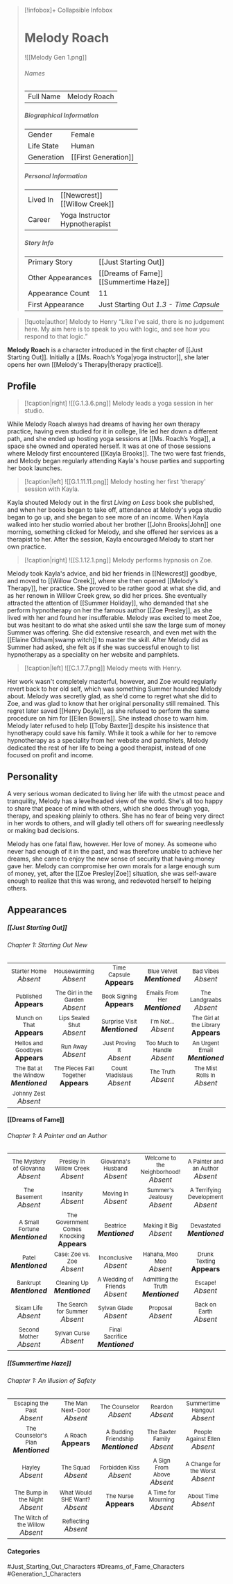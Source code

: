 > [!infobox]+ Collapsible Infobox
> # Melody Roach
> ![[Melody Gen 1.png]] 
> ###### Names 
> |  |  | 
> | ---- | ---- | 
> | Full Name | Melody Roach | 
>
> ##### Biographical Information
> |  |  | 
> | ---- | ---- | 
> | Gender | Female | 
> | Life State | Human |
> | Generation | [[First Generation]] |
> 
> ##### Personal Information
> |  |  | 
> | ---- | ---- | 
> | Lived In |[[Newcrest]]<br>[[Willow Creek]]| 
> | Career | Yoga Instructor<br>Hypnotherapist | 
> 
> ##### Story Info
> |  |  | 
> | ---- | ---- | 
> | Primary Story | [[Just Starting Out]] | 
> | Other Appearances | [[Dreams of Fame]]<br>[[Summertime Haze]] | 
> | Appearance Count | 11 | 
> | First Appearance | Just Starting Out *1.3 - Time Capsule*

> [!quote|author] Melody to Henry
> “Like I’ve said, there is no judgement here. My aim here is to speak to you with logic, and see how you respond to that logic.”

**Melody Roach** is a character introduced in the first chapter of [[Just Starting Out]]. Initially a [[Ms. Roach’s Yoga|yoga instructor]], she later opens her own [[Melody's Therapy|therapy practice]].

## Profile
> [!caption|right]
> ![[G.1.3.6.png]] 
> Melody leads a yoga session in her studio.

While Melody Roach always had dreams of having her own therapy practice, having even studied for it in college, life led her down a different path, and she ended up hosting yoga sessions at [[Ms. Roach’s Yoga]], a space she owned and operated herself. It was at one of those sessions where Melody first encountered [[Kayla Brooks]]. The two were fast friends, and Melody began regularly attending Kayla's house parties and supporting her book launches.

> [!caption|left]
> ![[G.1.11.11.png]] 
> Melody hosting her first 'therapy' session with Kayla.

Kayla shouted Melody out in the first *Living on Less* book she published, and when her books began to take off, attendance at Melody's yoga studio began to go up, and she began to see more of an income. When Kayla walked into her studio worried about her brother [[John Brooks|John]] one morning, something clicked for Melody, and she offered her services as a therapist to her. After the session, Kayla encouraged Melody to start her own practice.

> [!caption|right]
> ![[S.1.12.1.png]] 
> Melody performs hypnosis on Zoe.

Melody took Kayla's advice, and bid her friends in [[Newcrest]] goodbye, and moved to [[Willow Creek]], where she then opened [[Melody's Therapy]], her practice. She proved to be rather good at what she did, and as her renown in Willow Creek grew, so did her prices. She eventually attracted the attention of [[Summer Holiday]], who demanded that she perform hypnotherapy on her the famous author [[Zoe Presley]], as she lived with her and found her insufferable. Melody was excited to meet Zoe, but was hesitant to do what she asked until she saw the large sum of money Summer was offering. She did extensive research, and even met with the [[Elaine Oldham|swamp witch]] to master the skill. After Melody did as Summer had asked, she felt as if she was successful enough to list hypnotherapy as a speciality on her website and pamphlets.

> [!caption|left]
> ![[C.1.7.7.png]] 
> Melody meets with Henry.

Her work wasn't completely masterful, however, and Zoe would regularly revert back to her old self, which was something Summer hounded Melody about. Melody was secretly glad, as she'd come to regret what she did to Zoe, and was glad to know that her original personality still remained. This regret later saved [[Henry Doyle]], as she refused to perform the same procedure on him for [[Ellen Bowers]]. She instead chose to warn him. Melody later refused to help [[Toby Baxter]] despite his insistence that hynotherapy could save his family. While it took a while for her to remove hypnotherapy as a speciality from her website and pamphlets, Melody dedicated the rest of her life to being a good therapist, instead of one focused on profit and income. 

## Personality
A very serious woman dedicated to living her life with the utmost peace and tranquility, Melody has a levelheaded view of the world. She's all too happy to share that peace of mind with others, which she does through yoga, therapy, and speaking plainly to others. She has no fear of being very direct in her words to others, and will gladly tell others off for swearing needlessly or making bad decisions.

Melody has one fatal flaw, however. Her love of money. As someone who never had enough of it in the past, and was therefore unable to achieve her dreams, she came to enjoy the new sense of security that having money gave her. Melody can compromise her own morals for a large enough sum of money, yet, after the [[Zoe Presley|Zoe]] situation, she was self-aware enough to realize that this was wrong, and redevoted herself to helping others.

## Appearances
##### [[Just Starting Out]]
###### Chapter 1: Starting Out New
|                                                                       |                                                                         |                                                                     |                                                                        |                                                                          |
| --------------------------------------------------------------------- | ----------------------------------------------------------------------- | ------------------------------------------------------------------- | ---------------------------------------------------------------------- | ------------------------------------------------------------------------ |
| <center><font size=2>Starter Home<br><font size=3>*Absent* | <center><font size=2>Housewarming<br><font size=3>*Absent* | <center><font size=2>Time Capsule<br><font size=3>**Appears** | <center><font size=2>Blue Velvet<br><font size=3>***Mentioned*** | <center><font size=2>Bad Vibes<br><font size=3>*Absent*|
| <center><font size=2>Published<br><font size=3>**Appears** | <center><font size=2>The Girl in the Garden<br><font size=3>*Absent* | <center><font size=2>Book Signing<br><font size=3>**Appears** | <center><font size=2>Emails From Her<br><font size=3>***Mentioned*** | <center><font size=2>The Landgraabs<br><font size=3>*Absent* |
| <center><font size=2>Munch on That<br><font size=3>**Appears** | <center><font size=2>Lips Sealed Shut<br><font size=3>*Absent* | <center><font size=2>Surprise Visit<br><font size=3>***Mentioned*** | <center><font size=2>I'm Not...<br><font size=3>*Absent* | <center><font size=2>The Girl at the Library<br><font size=3>**Appears** |
| <center><font size=2>Hellos and Goodbyes<br><font size=3>**Appears** | <center><font size=2>Run Away<br><font size=3>*Absent* | <center><font size=2>Just Proving It<br><font size=3>*Absent* | <center><font size=2>Too Much to Handle<br><font size=3>*Absent* | <center><font size=2>An Urgent Email<br><font size=3>***Mentioned*** |
| <center><font size=2>The Bat at the Window<br><font size=3>***Mentioned***| <center><font size=2>The Pieces Fall Together<br><font size=3>**Appears** | <center><font size=2>Count Vladislaus<br><font size=3>*Absent* | <center><font size=2>The Truth<br><font size=3>*Absent*| <center><font size=2>The Mist Rolls In<br><font size=3>*Absent* |
| <center><font size=2>Johnny Zest<br><font size=3>*Absent* |

#### [[Dreams of Fame]]
###### Chapter 1: A Painter and an Author
|                                                                       |     |     |     |     |
| --------------------------------------------------------------------- | --- | --- | --- | --- |
| <center><font size=2>The Mystery of Giovanna<br><font size=3>*Absent* | <center><font size=2>Presley in Willow Creek<br><font size=3>*Absent* | <center><font size=2>Giovanna's Husband<br><font size=3>*Absent* | <center><font size=2>Welcome to the Neighborhood!<br><font size=3>*Absent* | <center><font size=2>A Painter and an Author<br><font size=3>*Absent* |
| <center><font size=2>The Basement<br><font size=3>*Absent* | <center><font size=2>Insanity<br><font size=3>*Absent* | <center><font size=2>Moving In<br><font size=3>*Absent* | <center><font size=2>Summer's Jealousy<br><font size=3>*Absent*| <center><font size=2>A Terrifying Development<br><font size=3>*Absent* |
| <center><font size=2>A Small Fortune<br><font size=3>***Mentioned*** | <center><font size=2>The Government Comes Knocking<br><font size=3>**Appears** | <center><font size=2>Beatrice<br><font size=3>***Mentioned*** | <center><font size=2>Making it Big<br><font size=3>*Absent* | <center><font size=2>Devastated<br><font size=3>***Mentioned*** |
| <center><font size=2>Patel<br><font size=3>***Mentioned*** | <center><font size=2>Case: Zoe vs. Zoe<br><font size=3>*Absent* | <center><font size=2>Inconclusive<br><font size=3>*Absent* | <center><font size=2>Hahaha, Moo Moo<br><font size=3>*Absent* | <center><font size=2>Drunk Texting<br><font size=3>**Appears** |
| <center><font size=2>Bankrupt<br><font size=3>***Mentioned*** | <center><font size=2>Cleaning Up<br><font size=3>***Mentioned***| <center><font size=2>A Wedding of Friends<br><font size=3>*Absent* | <center><font size=2>Admitting the Truth<br><font size=3>***Mentioned*** | <center><font size=2>Escape!<br><font size=3>*Absent* |
| <center><font size=2>Sixam Life<br><font size=3>*Absent* | <center><font size=2>The Search for Summer<br><font size=3>*Absent* | <center><font size=2>Sylvan Glade<br><font size=3>*Absent* | <center><font size=2>Proposal<br><font size=3>*Absent* | <center><font size=2>Back on Earth<br><font size=3>*Absent* |
| <center><font size=2>Second Mother<br><font size=3>*Absent* | <center><font size=2>Sylvan Curse<br><font size=3>*Absent* | <center><font size=2>Final Sacrifice<br><font size=3>***Mentioned*** |  |  |

##### [[Summertime Haze]]
###### Chapter 1: An Illusion of Safety

|                                                                       |     |     |     |     |
| --------------------------------------------------------------------- | --- | --- | --- | --- |
| <center><font size=2>Escaping the Past<br><font size=3>*Absent*  | <center><font size=2>The Man Next-Door<br><font size=3>*Absent* | <center><font size=2>The Counselor<br><font size=3>*Absent* | <center><font size=2>Reardon<br><font size=3>*Absent* | <center><font size=2>Summertime Hangout<br><font size=3>*Absent* |
| <center><font size=2>The Counselor's Plan<br><font size=3>***Mentioned***  | <center><font size=2>A Roach<br><font size=3>**Appears** | <center><font size=2>A Budding Friendship<br><font size=3>***Mentioned*** | <center><font size=2>The Baxter Family<br><font size=3>*Absent* | <center><font size=2>People Against Ellen<br><font size=3>*Absent* |
| <center><font size=2>Hayley<br><font size=3>*Absent*  | <center><font size=2>The Squad<br><font size=3>*Absent* | <center><font size=2>Forbidden Kiss<br><font size=3>*Absent* | <center><font size=2>A Sign From Above<br><font size=3>*Absent* | <center><font size=2>A Change for the Worst<br><font size=3>*Absent* |
| <center><font size=2>The Bump in the Night<br><font size=3>*Absent* | <center><font size=2>What Would SHE Want?<br><font size=3>*Absent* | <center><font size=2>The Nurse<br><font size=3>**Appears** | <center><font size=2>A Time for Mourning<br><font size=3>*Absent* | <center><font size=2>About Time<br><font size=3>*Absent* |
| <center><font size=2>The Witch of the Willow<br><font size=3>*Absent*  | <center><font size=2>Reflecting<br><font size=3>*Absent*  |

#### Categories
#Just_Starting_Out_Characters #Dreams_of_Fame_Characters #Generation_1_Characters
